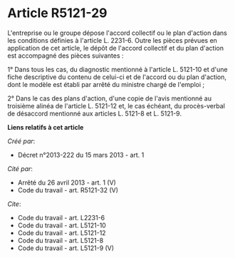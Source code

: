 # Article R5121-29

L'entreprise ou le groupe dépose l'accord collectif ou le plan d'action dans les conditions définies à l'article L. 2231-6.
Outre les pièces prévues en application de cet article, le dépôt de l'accord collectif et du plan d'action est accompagné des
pièces suivantes : 

1° Dans tous les cas, du diagnostic mentionné à l'article L. 5121-10 et d'une fiche descriptive du contenu de celui-ci et de
l'accord ou du plan d'action, dont le modèle est établi par arrêté du ministre chargé de l'emploi ; 

2° Dans le cas des plans d'action, d'une copie de l'avis mentionné au troisième alinéa de l'article L. 5121-12 et, le cas
échéant, du procès-verbal de désaccord mentionné aux articles L. 5121-8 et L. 5121-9.

**Liens relatifs à cet article**

_Créé par_:

  - Décret n°2013-222 du 15 mars 2013 - art. 1

_Cité par_:

  - Arrêté du 26 avril 2013 - art. 1 (V)
  - Code du travail - art. R5121-32 (V)

_Cite_:

  - Code du travail - art. L2231-6
  - Code du travail - art. L5121-10
  - Code du travail - art. L5121-12
  - Code du travail - art. L5121-8
  - Code du travail - art. L5121-9 (V)
